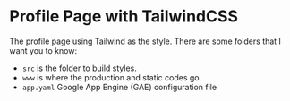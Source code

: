 # Profile Page with TailwindCSS

The profile page using Tailwind as the style. There are some folders that I want you to know:

- `src` is the folder to build styles.
- `www` is where the production and static codes go.
- `app.yaml` Google App Engine (GAE) configuration file

